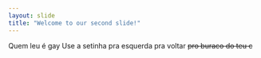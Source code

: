 ```yaml
---
layout: slide
title: "Welcome to our second slide!"
---
```

Quem leu é gay
Use a setinha pra esquerda pra voltar ~~pro buraco do teu c~~
